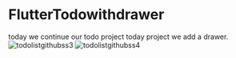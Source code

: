 # FlutterTodowithdrawer
today we continue our todo project today project we add a drawer.
![todolistgithubss3](https://github.com/SherLocK0091/FlutterTodowithdrawer/assets/106480910/25444dc5-5b47-4b3e-99c4-92bcda3a309d)
![todolistgithubss4](https://github.com/SherLocK0091/FlutterTodowithdrawer/assets/106480910/6d3d4a9a-5064-46ef-8785-29daf48786d8)
